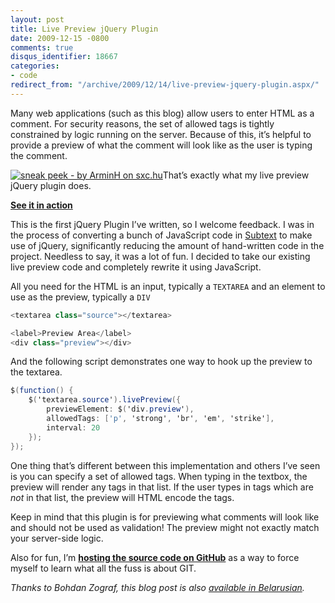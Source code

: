 ```yaml
---
layout: post
title: Live Preview jQuery Plugin
date: 2009-12-15 -0800
comments: true
disqus_identifier: 18667
categories:
- code
redirect_from: "/archive/2009/12/14/live-preview-jquery-plugin.aspx/"
---
```


Many web applications (such as this blog) allow users to enter HTML as a
comment. For security reasons, the set of allowed tags is tightly
constrained by logic running on the server. Because of this, it’s
helpful to provide a preview of what the comment will look like as the
user is typing the comment.

[![sneak peek - by ArminH on
sxc.hu](http://haacked.com/images/haacked_com/WindowsLiveWriter/LivePreviewjQueryPlugin_875E/preview_3.jpg "sneak peek - by ArminH on sxc.hu")](http://www.sxc.hu/photo/764984 "Sneak Peek - by ArminH from stock.xchng")That’s
exactly what my live preview jQuery plugin does.

[**See it in
action**](http://demo.haacked.com/livepreview/ "LivePreview jQuery Plugin Demo")

This is the first jQuery Plugin I’ve written, so I welcome feedback. I
was in the process of converting a bunch of JavaScript code in
[Subtext](http://subtextproject.com/ "Subtext Blog Engine Project Website")
to make use of jQuery, significantly reducing the amount of hand-written
code in the project. Needless to say, it was a lot of fun. I decided to
take our existing live preview code and completely rewrite it using
JavaScript.

All you need for the HTML is an input, typically a `TEXTAREA` and an
element to use as the preview, typically a `DIV`

```csharp
<textarea class="source"></textarea>

<label>Preview Area</label>
<div class="preview"></div>
```

And the following script demonstrates one way to hook up the preview to
the textarea.

```csharp
$(function() {
    $('textarea.source').livePreview({
        previewElement: $('div.preview'),
        allowedTags: ['p', 'strong', 'br', 'em', 'strike'],
        interval: 20
    });
});
```

One thing that’s different between this implementation and others I’ve
seen is you can specify a set of allowed tags. When typing in the
textbox, the preview will render any tags in that list. If the user
types in tags which are *not* in that list, the preview will HTML encode
the tags.

Keep in mind that this plugin is for previewing what comments will look
like and should not be used as validation! The preview might not exactly
match your server-side logic.

Also for fun, I’m **[hosting the source code on
GitHub](http://github.com/Haacked/jQuery-Live-Preview "jQuery Live Preview on GitHub")**
as a way to force myself to learn what all the fuss is about GIT.

*Thanks to Bohdan Zograf, this blog post is also [available in
Belarusian](http://www.webhostinghub.com/support/by/edu/live-preview-be "translated to Belarusian").*

